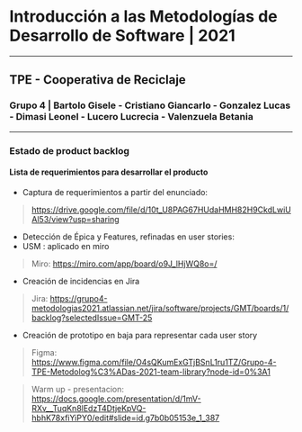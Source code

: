 # Introducción a las Metodologías de Desarrollo de Software | 2021

___________
## TPE - Cooperativa de Reciclaje

### Grupo 4 | Bartolo Gisele - Cristiano Giancarlo - Gonzalez Lucas  - Dimasi Leonel -  Lucero Lucrecia - Valenzuela Betania

___________
### Estado de product backlog  

#### Lista de requerimientos para desarrollar el producto

*  Captura de requerimientos a partir del enunciado: 
> https://drive.google.com/file/d/10t_U8PAG67HUdaHMH82H9CkdLwiUAl53/view?usp=sharing
* Detección de Épica y Features, refinadas en user stories:
*  USM : aplicado en miro 

> Miro: https://miro.com/app/board/o9J_lHjWQ8o=/

* Creación de incidencias en Jira

> Jira:  https://grupo4-metodologias2021.atlassian.net/jira/software/projects/GMT/boards/1/backlog?selectedIssue=GMT-25

*  Creación de prototipo en baja para representar cada user story 

> Figma: https://www.figma.com/file/O4sQKumExGTjBSnL1ru1TZ/Grupo-4-TPE-Metodolog%C3%ADas-2021-team-library?node-id=0%3A1

> Warm up - presentacion: https://docs.google.com/presentation/d/1mV-RXv__TuqKn8lEdzT4DtjeKpVQ-hbhK78xfiYiPY0/edit#slide=id.g7b0b05153e_1_387



